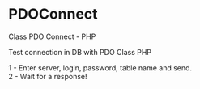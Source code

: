 PDOConnect
==========

Class PDO Connect - PHP

Test connection in DB with PDO Class PHP

1 - Enter server, login, password, table name and send.<br>
2 - Wait for a response!
